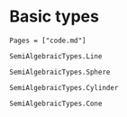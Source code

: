 # Basic types
```@index
Pages = ["code.md"]
```

```@docs 
SemiAlgebraicTypes.Line
```

```@docs 
SemiAlgebraicTypes.Sphere
```

```@docs 
SemiAlgebraicTypes.Cylinder
```

```@docs 
SemiAlgebraicTypes.Cone
```

